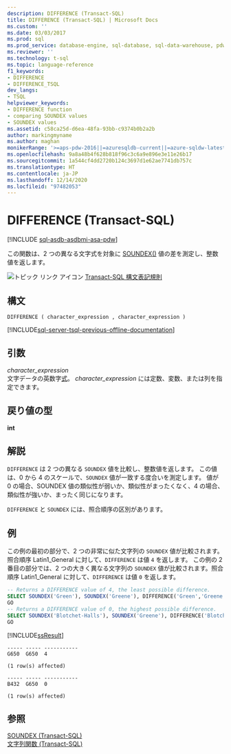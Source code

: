 ```yaml
---
description: DIFFERENCE (Transact-SQL)
title: DIFFERENCE (Transact-SQL) | Microsoft Docs
ms.custom: ''
ms.date: 03/03/2017
ms.prod: sql
ms.prod_service: database-engine, sql-database, sql-data-warehouse, pdw
ms.reviewer: ''
ms.technology: t-sql
ms.topic: language-reference
f1_keywords:
- DIFFERENCE
- DIFFERENCE_TSQL
dev_langs:
- TSQL
helpviewer_keywords:
- DIFFERENCE function
- comparing SOUNDEX values
- SOUNDEX values
ms.assetid: c58ca25d-d6ea-48fa-93bb-c9374b0b2a2b
author: markingmyname
ms.author: maghan
monikerRange: '>=aps-pdw-2016||=azuresqldb-current||=azure-sqldw-latest||>=sql-server-2016||>=sql-server-linux-2017||=azuresqldb-mi-current'
ms.openlocfilehash: 9a8a48b4f628b818f96c3c6a9e896e3e11e26b17
ms.sourcegitcommit: 1a544cf4dd2720b124c3697d1e62ae7741db757c
ms.translationtype: HT
ms.contentlocale: ja-JP
ms.lasthandoff: 12/14/2020
ms.locfileid: "97482053"
---
```

# <a name="difference-transact-sql"></a>DIFFERENCE (Transact-SQL)
[!INCLUDE [sql-asdb-asdbmi-asa-pdw](../../includes/applies-to-version/sql-asdb-asdbmi-asa-pdw.md)]

この関数は、2 つの異なる文字式を対象に [SOUNDEX()](./soundex-transact-sql.md) 値の差を測定し、整数値を返します。  
  
 ![トピック リンク アイコン](../../database-engine/configure-windows/media/topic-link.gif "トピック リンク アイコン") [Transact-SQL 構文表記規則](../../t-sql/language-elements/transact-sql-syntax-conventions-transact-sql.md)  
  
## <a name="syntax"></a>構文  
  
```syntaxsql
DIFFERENCE ( character_expression , character_expression )  
```  
  
[!INCLUDE[sql-server-tsql-previous-offline-documentation](../../includes/sql-server-tsql-previous-offline-documentation.md)]

## <a name="arguments"></a>引数
*character_expression*  
文字データの英数字[式](../../t-sql/language-elements/expressions-transact-sql.md)。 *character_expression* には定数、変数、または列を指定できます。  
  
## <a name="return-types"></a>戻り値の型  
**int**  
 
## <a name="remarks"></a>解説  
`DIFFERENCE` は 2 つの異なる `SOUNDEX` 値を比較し、整数値を返します。 この値は、0 から 4 のスケールで、`SOUNDEX` 値が一致する度合いを測定します。 値が 0 の場合、SOUNDEX 値の類似性が弱いか、類似性がまったくなく、4 の場合、類似性が強いか、まったく同じになります。  
  
`DIFFERENCE` と `SOUNDEX` には、照合順序の区別があります。  
  
## <a name="examples"></a>例  
この例の最初の部分で、2 つの非常に似た文字列の `SOUNDEX` 値が比較されます。 照合順序 Latin1_General に対して、`DIFFERENCE` は値 `4` を返します。 この例の 2 番目の部分では、2 つの大きく異なる文字列の `SOUNDEX` 値が比較されます。照合順序 Latin1_General に対して、`DIFFERENCE` は値 `0` を返します。  
  
```sql  
-- Returns a DIFFERENCE value of 4, the least possible difference.  
SELECT SOUNDEX('Green'), SOUNDEX('Greene'), DIFFERENCE('Green','Greene');  
GO  
-- Returns a DIFFERENCE value of 0, the highest possible difference.  
SELECT SOUNDEX('Blotchet-Halls'), SOUNDEX('Greene'), DIFFERENCE('Blotchet-Halls', 'Greene');  
GO  
```  
  
 [!INCLUDE[ssResult](../../includes/ssresult-md.md)]  
  
```  
----- ----- -----------   
G650  G650  4             
  
(1 row(s) affected)  
  
----- ----- -----------   
B432  G650  0             
  
(1 row(s) affected)  
```  
  
## <a name="see-also"></a>参照  
 [SOUNDEX &#40;Transact-SQL&#41;](../../t-sql/functions/soundex-transact-sql.md)   
 [文字列関数 &#40;Transact-SQL&#41;](../../t-sql/functions/string-functions-transact-sql.md)  
  
  

